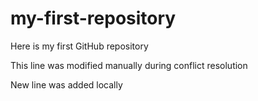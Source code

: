 # my-first-repository
Here is my first GitHub repository

This line was modified manually during conflict resolution

New line was added locally